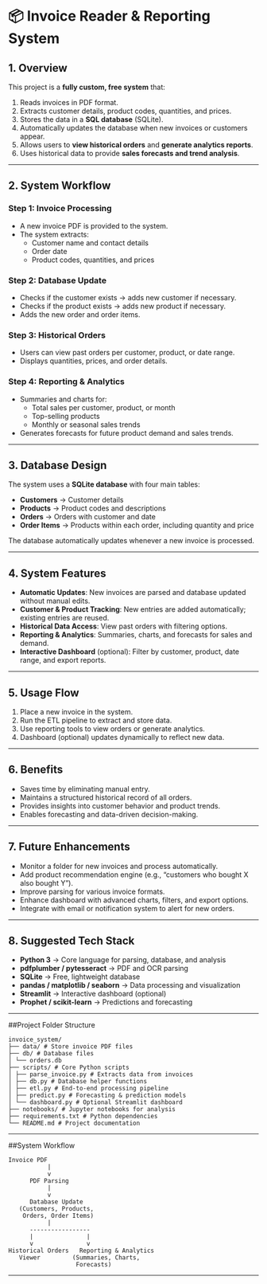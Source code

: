 # 📦 Invoice Reader & Reporting System

## 1. Overview
This project is a **fully custom, free system** that:

1. Reads invoices in PDF format.
2. Extracts customer details, product codes, quantities, and prices.
3. Stores the data in a **SQL database** (SQLite).
4. Automatically updates the database when new invoices or customers appear.
5. Allows users to **view historical orders** and **generate analytics reports**.
6. Uses historical data to provide **sales forecasts and trend analysis**.

---

## 2. System Workflow

### Step 1: Invoice Processing
- A new invoice PDF is provided to the system.
- The system extracts:
  - Customer name and contact details
  - Order date
  - Product codes, quantities, and prices

### Step 2: Database Update
- Checks if the customer exists → adds new customer if necessary.
- Checks if the product exists → adds new product if necessary.
- Adds the new order and order items.

### Step 3: Historical Orders
- Users can view past orders per customer, product, or date range.
- Displays quantities, prices, and order details.

### Step 4: Reporting & Analytics
- Summaries and charts for:
  - Total sales per customer, product, or month
  - Top-selling products
  - Monthly or seasonal sales trends
- Generates forecasts for future product demand and sales trends.

---

## 3. Database Design
The system uses a **SQLite database** with four main tables:

- **Customers** → Customer details
- **Products** → Product codes and descriptions
- **Orders** → Orders with customer and date
- **Order Items** → Products within each order, including quantity and price

The database automatically updates whenever a new invoice is processed.

---

## 4. System Features

- **Automatic Updates**: New invoices are parsed and database updated without manual edits.
- **Customer & Product Tracking**: New entries are added automatically; existing entries are reused.
- **Historical Data Access**: View past orders with filtering options.
- **Reporting & Analytics**: Summaries, charts, and forecasts for sales and demand.
- **Interactive Dashboard** (optional): Filter by customer, product, date range, and export reports.

---

## 5. Usage Flow

1. Place a new invoice in the system.
2. Run the ETL pipeline to extract and store data.
3. Use reporting tools to view orders or generate analytics.
4. Dashboard (optional) updates dynamically to reflect new data.

---

## 6. Benefits

- Saves time by eliminating manual entry.
- Maintains a structured historical record of all orders.
- Provides insights into customer behavior and product trends.
- Enables forecasting and data-driven decision-making.

---

## 7. Future Enhancements

- Monitor a folder for new invoices and process automatically.
- Add product recommendation engine (e.g., “customers who bought X also bought Y”).
- Improve parsing for various invoice formats.
- Enhance dashboard with advanced charts, filters, and export options.
- Integrate with email or notification system to alert for new orders.

---

## 8. Suggested Tech Stack

- **Python 3** → Core language for parsing, database, and analysis
- **pdfplumber / pytesseract** → PDF and OCR parsing
- **SQLite** → Free, lightweight database
- **pandas / matplotlib / seaborn** → Data processing and visualization
- **Streamlit** → Interactive dashboard (optional)
- **Prophet / scikit-learn** → Predictions and forecasting

---
##Project Folder Structure
```
invoice_system/
├── data/ # Store invoice PDF files
├── db/ # Database files
│ └── orders.db
├── scripts/ # Core Python scripts
│ ├── parse_invoice.py # Extracts data from invoices
│ ├── db.py # Database helper functions
│ ├── etl.py # End-to-end processing pipeline
│ ├── predict.py # Forecasting & prediction models
│ └── dashboard.py # Optional Streamlit dashboard
├── notebooks/ # Jupyter notebooks for analysis
├── requirements.txt # Python dependencies
└── README.md # Project documentation
```
---

##System Workflow
```
Invoice PDF
           |
           v
      PDF Parsing
           |
           v
      Database Update
   (Customers, Products,
    Orders, Order Items)
           |
      -----------------
      |               |
      v               v
Historical Orders   Reporting & Analytics
   Viewer         (Summaries, Charts,
                   Forecasts)
```

---
